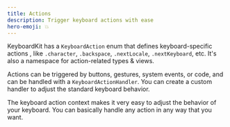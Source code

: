 ```yaml
---
title: Actions
description: Trigger keyboard actions with ease
hero-emoji: 💥
---
```


KeyboardKit has a ``KeyboardAction`` enum that defines keyboard-specific actions , like ``.character``, ``.backspace``, ``.nextLocale``, ``.nextKeyboard``, etc. It's also a namespace for action-related types & views.

Actions can be triggered by buttons, gestures, system events, or code, and can be handled with a ``KeyboardActionHandler``. You can create a custom handler to adjust the standard keyboard behavior.

The keyboard action context makes it very easy to adjust the behavior of your keyboard. You can basically handle any action in any way that you want.


[Pro]: /pro
